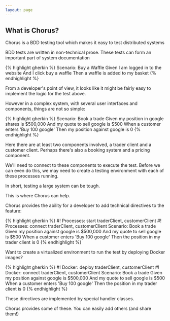 ```yaml
---
layout: page
---
```


## What is Chorus?

Chorus is a BDD testing tool which makes it easy to test distributed systems

BDD tests are written in non-technical prose. These tests can form an important part of system documentation

{% highlight gherkin %}
Scenario: Buy a Waffle
  Given I am logged in to the website
  And I click buy a waffle
  Then a waffle is added to my basket
{% endhighlight %}

From a developer's point of view, it looks like it might be fairly easy to implement the logic for the test above.

However in a complex system, with several user interfaces and components, things are not so simple:

{% highlight gherkin %}
Scenario: Book a trade
  Given my position in google shares is $500,000
  And my quote to sell google is $500
  When a customer enters 'Buy 100 google'
  Then my position against google is 0
{% endhighlight %}

Here there are at least two components involved, a trader client and a customer client.
Perhaps there's also a booking system and a pricing component.

We'll need to connect to these components to execute the test. Before we can even do this, we may need to create a testing
environment with each of these processes running.

In short, testing a large system can be tough.

This is where Chorus can help.

Chorus provides the ability for a developer to add technical directives to the feature:

{% highlight gherkin %}
#! Processes: start traderClient, customerClient
#! Processes: connect traderClient, customerClient
Scenario: Book a trade
  Given my position against google is $500,000
  And my quote to sell google is $500
  When a customer enters 'Buy 100 google'
  Then the position in my trader client is 0
{% endhighlight %}

Want to create a virtualized environment to run the test by deploying Docker images?

{% highlight gherkin %}
#! Docker: deploy traderClient, customerClient
#! Docker: connect traderClient, customerClient
Scenario: Book a trade
  Given my position against google is $500,000
  And my quote to sell google is $500
  When a customer enters 'Buy 100 google'
  Then the position in my trader client is 0
{% endhighlight %}


These directives are implemented by special handler classes.

Chorus provides some of these.
You can easily add others (and share them!)








